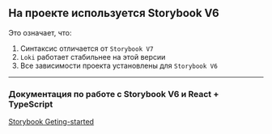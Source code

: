## На проекте используется Storybook V6
Это означает, что:
1) Синтаксис отличается от `Storybook V7`
2) `Loki` работает стабильнее на этой версии
3) Все зависимости проекта установлены для `Storybook V6`

----

### Документация по работе с Storybook V6 и React + TypeScript

[Storybook Geting-started](https://storybook.js.org/docs/6.4/react/get-started)

